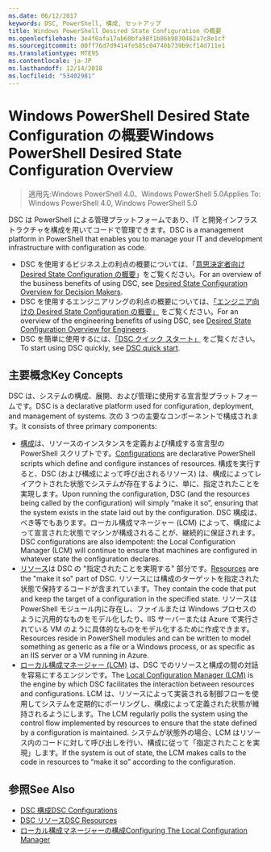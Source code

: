 ```yaml
---
ms.date: 06/12/2017
keywords: DSC, PowerShell, 構成, セットアップ
title: Windows PowerShell Desired State Configuration の概要
ms.openlocfilehash: 3e4f0afa17ab60bfa98f1b86b9830462a7c8e1cf
ms.sourcegitcommit: 00ff76d7d9414fe585c04740b739b9cf14d711e1
ms.translationtype: MTE95
ms.contentlocale: ja-JP
ms.lasthandoff: 12/14/2018
ms.locfileid: "53402981"
---
```

# <a name="windows-powershell-desired-state-configuration-overview"></a><span data-ttu-id="b4116-103">Windows PowerShell Desired State Configuration の概要</span><span class="sxs-lookup"><span data-stu-id="b4116-103">Windows PowerShell Desired State Configuration Overview</span></span>

> <span data-ttu-id="b4116-104">適用先:Windows PowerShell 4.0、Windows PowerShell 5.0</span><span class="sxs-lookup"><span data-stu-id="b4116-104">Applies To: Windows PowerShell 4.0, Windows PowerShell 5.0</span></span>

<span data-ttu-id="b4116-105">DSC は PowerShell による管理プラットフォームであり、IT と開発インフラストラクチャを構成を用いてコードで管理できます。</span><span class="sxs-lookup"><span data-stu-id="b4116-105">DSC is a management platform in PowerShell that enables you to manage your IT and development infrastructure with configuration as code.</span></span>

- <span data-ttu-id="b4116-106">DSC を使用するビジネス上の利点の概要については、「[意思決定者向け Desired State Configuration の概要](decisionMaker.md)」をご覧ください。</span><span class="sxs-lookup"><span data-stu-id="b4116-106">For an overview of the business benefits of using DSC, see [Desired State Configuration Overview for Decision Makers](decisionMaker.md).</span></span>
- <span data-ttu-id="b4116-107">DSC を使用するエンジニアリングの利点の概要については、[「エンジニア向けの Desired State Configuration の概要」](DscForEngineers.md) をご覧ください。</span><span class="sxs-lookup"><span data-stu-id="b4116-107">For an overview of the engineering benefits of using DSC, see [Desired State Configuration Overview for Engineers](DscForEngineers.md).</span></span>
- <span data-ttu-id="b4116-108">DSC を簡単に使用するには、[「DSC クイック スタート」](../quickstarts/website-quickstart.md) をご覧ください。</span><span class="sxs-lookup"><span data-stu-id="b4116-108">To start using DSC quickly, see [DSC quick start](../quickstarts/website-quickstart.md).</span></span>

## <a name="key-concepts"></a><span data-ttu-id="b4116-109">主要概念</span><span class="sxs-lookup"><span data-stu-id="b4116-109">Key Concepts</span></span>

<span data-ttu-id="b4116-110">DSC は、システムの構成、展開、および管理に使用する宣言型プラットフォームです。</span><span class="sxs-lookup"><span data-stu-id="b4116-110">DSC is a declarative platform used for configuration, deployment, and management of systems.</span></span> <span data-ttu-id="b4116-111">次の 3 つの主要なコンポーネントで構成されます。</span><span class="sxs-lookup"><span data-stu-id="b4116-111">It consists of three primary components:</span></span>

- <span data-ttu-id="b4116-112">[構成](../configurations/configurations.md)は、リソースのインスタンスを定義および構成する宣言型の PowerShell スクリプトです。</span><span class="sxs-lookup"><span data-stu-id="b4116-112">[Configurations](../configurations/configurations.md) are declarative PowerShell scripts which define and configure instances of resources.</span></span>
    <span data-ttu-id="b4116-113">構成を実行すると、DSC (および構成によって呼び出されるリソース) は、構成によってレイアウトされた状態でシステムが存在するように、単に、指定されたことを実現します。</span><span class="sxs-lookup"><span data-stu-id="b4116-113">Upon running the configuration, DSC (and the resources being called by the configuration) will simply “make it so”, ensuring that the system exists in the state laid out by the configuration.</span></span>
    <span data-ttu-id="b4116-114">DSC 構成は、べき等でもあります。ローカル構成マネージャー (LCM) によって、構成によって宣言された状態でマシンが構成されることが、継続的に保証されます。</span><span class="sxs-lookup"><span data-stu-id="b4116-114">DSC configurations are also idempotent: the Local Configuration Manager (LCM) will continue to ensure that machines are configured in whatever state the configuration declares.</span></span>
- <span data-ttu-id="b4116-115">[リソース](../resources/resources.md)は DSC の "指定されたことを実現する" 部分です。</span><span class="sxs-lookup"><span data-stu-id="b4116-115">[Resources](../resources/resources.md) are the "make it so" part of DSC.</span></span> <span data-ttu-id="b4116-116">リソースには構成のターゲットを指定された状態で保持するコードが含まれています。</span><span class="sxs-lookup"><span data-stu-id="b4116-116">They contain the code that put and keep the target of a configuration in the specified state.</span></span>
    <span data-ttu-id="b4116-117">リソースは PowerShell モジュール内に存在し、ファイルまたは Windows プロセスのように汎用的なものをモデル化したり、IIS サーバーまたは Azure で実行されている VM のように具体的なものをモデル化するために作成できます。</span><span class="sxs-lookup"><span data-stu-id="b4116-117">Resources reside in PowerShell modules and can be written to model something as generic as a file or a Windows process, or as specific as an IIS server or a VM running in Azure.</span></span>
- <span data-ttu-id="b4116-118">[ローカル構成マネージャー (LCM)](../managing-nodes/metaConfig.md) は、DSC でのリソースと構成の間の対話を容易にするエンジンです。</span><span class="sxs-lookup"><span data-stu-id="b4116-118">The [Local Configuration Manager (LCM)](../managing-nodes/metaConfig.md) is the engine by which DSC facilitates the interaction between resources and configurations.</span></span>
    <span data-ttu-id="b4116-119">LCM は、リソースによって実装される制御フローを使用してシステムを定期的にポーリングし、構成によって定義された状態が維持されるようにします。</span><span class="sxs-lookup"><span data-stu-id="b4116-119">The LCM regularly polls the system using the control flow implemented by resources to ensure that the state defined by a configuration is maintained.</span></span>
    <span data-ttu-id="b4116-120">システムが状態外の場合、LCM はリソース内のコードに対して呼び出しを行い、構成に従って「指定されたことを実現」します。</span><span class="sxs-lookup"><span data-stu-id="b4116-120">If the system is out of state, the LCM makes calls to the code in resources to “make it so” according to the configuration.</span></span>

## <a name="see-also"></a><span data-ttu-id="b4116-121">参照</span><span class="sxs-lookup"><span data-stu-id="b4116-121">See Also</span></span>

- [<span data-ttu-id="b4116-122">DSC 構成</span><span class="sxs-lookup"><span data-stu-id="b4116-122">DSC Configurations</span></span>](../configurations/configurations.md)
- [<span data-ttu-id="b4116-123">DSC リソース</span><span class="sxs-lookup"><span data-stu-id="b4116-123">DSC Resources</span></span>](../resources/resources.md)
- [<span data-ttu-id="b4116-124">ローカル構成マネージャーの構成</span><span class="sxs-lookup"><span data-stu-id="b4116-124">Configuring The Local Configuration Manager</span></span>](../managing-nodes/metaConfig.md)
